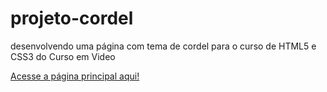# projeto-cordel
 desenvolvendo uma página com tema de cordel para o curso de HTML5 e CSS3 do Curso em Video

<a href='https://rafaelnorberto.github.io/projeto-cordel/'>Acesse a página principal aqui!</a>